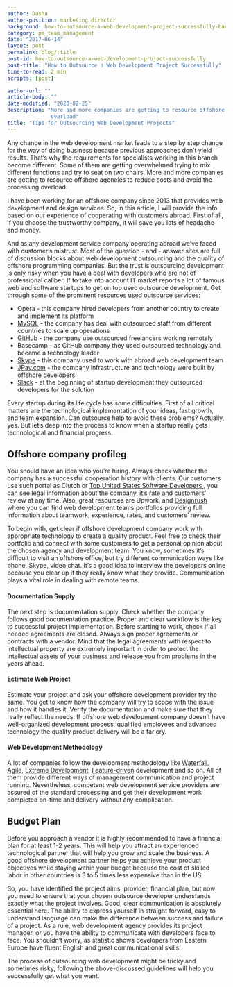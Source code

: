 ```yaml
---
author: Dasha
author-position: marketing director
background: how-to-outsource-a-web-development-project-successfully-back
category: pm_team_management
date: "2017-06-14"
layout: post
permalink: blog/:title
post-id: how-to-outsource-a-web-development-project-successfully
post-title: "How to Outsource a Web Development Project Successfully"
time-to-read: 2 min
scripts: [post]

author-url: ""
article-body: ""
date-modified: "2020-02-25"
description: "More and more companies are getting to resource offshore agencies to reduce costs and avoid the processing
              overload"
title: "Tips for Outsourcing Web Development Projects"
---
```


Any change in the web development market leads to a step by step change for the way of doing business because previous approaches don’t yield results. That’s why the requirements for specialists working in this branch become different. Some of them are getting overwhelmed trying to mix different functions and try to seat on two chairs. More and more companies are getting to resource offshore agencies to reduce costs and avoid the processing overload. 

I have been working for an offshore company since 2013 that provides web development and design services. So, in this article, I will provide the info based on our experience of cooperating with customers abroad. First of all, if you choose the trustworthy company, it will save you lots of headache and money. 

And as any development service company operating abroad we’ve faced with customer’s mistrust. Most of the question - and - answer sites are full of discussion blocks about web development outsourcing and the quality of offshore programming companies. But the trust is outsourcing development is only risky when you have a deal with developers who are not of professional caliber.
If to take into account IT market  reports a lot of famous web and software startups to get on top used outsource development. Get through some of the prominent resources used outsource services:
* Opera - this company hired developers from another country to create and implement its platform
* [MySQL](https://www.mysql.com/) - the company has deal with outsourced staff from different countries to scale up operations
* [GitHub](https://github.com/) - the company use outsourced freelancers working remotely
* Basecamp - as GitHub company they used outsourced technology and became a technology leader
* [Skype](https://www.skype.com/) - this company used to work with abroad web development team
* [JPay.com](http://jpay.com/) - the company infrastructure and technology were built by offshore developers
* [Slack](https://slack.com/) - at the beginning of startup development they outsourced developers for the solution

Every startup during its life cycle has some difficulties. First of all critical matters are the technological implementation of your ideas, fast growth, and team expansion. Can outsource help to avoid these problems? Actually, yes. But let’s deep into the process to know when a startup really gets technological and financial progress.

## Offshore company profileg

You should have an idea who you’re hiring. Always check whether the company has a successful cooperation history with clients. Our customers use such portal as Clutch or [Top United States Software Developers ](https://www.softwaredevelopmentcompany.co/software-development-companies-us/), you can see legal information about the company, it’s rate and customers’ review at any time. Also, great resources are Upwork, and [Designrush](https://www.designrush.com/agency/ruby-on-rails) where you can find web development teams portfolios providing full information about teamwork, experience, rates, and customers’ review. 

To begin with, get clear if offshore development company work with appropriate technology to create a quality product. Feel free to check their portfolio and connect with some customers to get a personal opinion about the chosen agency and development team. You know, sometimes it’s difficult to visit an offshore office, but try different communication ways like phone, Skype, video chat. It’s a good idea to interview the developers online because you clear up if they really know what they provide. Communication plays a vital role in dealing with remote teams. 

#### Documentation Supply

The next step is documentation supply. Check whether the company follows good documentation practice. Proper and clear workflow is the key to successful project implementation. Before starting to work, check if all needed agreements are closed. Always sign proper agreements or contracts with a vendor. Mind that the legal agreements with respect to intellectual property are extremely important in order to protect the intellectual assets of your business and release you from problems in the years ahead.

#### Estimate Web Project

Estimate your project and ask your offshore development provider try the same. You get to know how the company will try to scope with the issue and how it handles it. Verify the documentation and make sure that they really reflect the needs. If offshore web development company doesn’t have well-organized development process, qualified employees and advanced technology the quality product delivery will be a far cry. 

#### Web Development Methodology

A lot of companies follow the development methodology like [Waterfall](https://en.wikipedia.org/wiki/Waterfall_model), [Agile](https://en.wikipedia.org/wiki/Agile_software_development), [Extreme Development](https://blog.active-bridge.com/extreme-programming-principals-for-web-development#post), [Feature-driven](https://en.wikipedia.org/wiki/Feature-driven_development) development and so on. All of them provide different ways of management communication and project running. Nevertheless, competent web development service providers are assured of the standard processing and get their development work completed on-time and delivery without any complication.

## Budget Plan

Before you approach a vendor it is highly recommended to have a financial plan for at least 1-2 years. This will help you attract an experienced technological partner that will help you grow and scale the business. A good offshore development partner helps you achieve your product objectives while staying within your budget because the cost of skilled labor in other countries is 3 to 5 times less expensive than in the US.

So, you have identified the project aims, provider, financial plan, but now you need to ensure that your chosen outsource developer understands exactly what the project involves. Good, clear communication is absolutely essential here. The ability to express yourself in straight forward, easy to understand language can make the difference between success and failure of a project. As a rule, web development agency provides its project manager, or you have the ability to communicate with developers face to face. You shouldn’t worry, as statistic shows developers from Eastern Europe have fluent English and great communicational skills.

The process of outsourcing web development might be tricky and sometimes risky, following the above-discussed guidelines will help you successfully get what you want.
